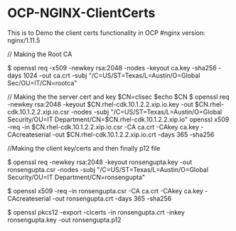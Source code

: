 # OCP-NGINX-ClientCerts
This is to Demo the client certs functionality in OCP
#nginx version: nginx/1.11.5

// Making the Root CA

$ openssl req -x509 -newkey rsa:2048 -nodes -keyout ca.key -sha256 -days 1024 -out ca.crt -subj "/C=US/ST=Texas/L=Austin/O=Global Sec/OU=IT/CN=rootca"





// Making the the server cert and key
$CN=clisec
$echo $CN
$ openssl req -newkey rsa:2048 -keyout $CN.rhel-cdk.10.1.2.2.xip.io.key -out $CN.rhel-cdk.10.1.2.2.xip.io.csr -nodes -subj "/C=US/ST=Texas/L=Austin/O=Global Security/OU=IT Department/CN=$CN.rhel-cdk.10.1.2.2.xip.io"
openssl x509 -req -in $CN.rhel-cdk.10.1.2.2.xip.io.csr -CA ca.crt -CAkey ca.key -CAcreateserial -out $CN.rhel-cdk.10.1.2.2.xip.io.crt -days 365 -sha256




//Making the client key/certs and then finally p12 file

$ openssl req -newkey rsa:2048 -keyout ronsengupta.key -out ronsengupta.csr -nodes -subj "/C=US/ST=Texas/L=Austin/O=Global Security/OU=IT Department/CN=ronsengupta"

$ openssl x509 -req -in ronsengupta.csr -CA ca.crt -CAkey ca.key -CAcreateserial -out ronsengupta.crt -days 365 -sha256

$ openssl pkcs12 -export -clcerts -in ronsengupta.crt -inkey ronsengupta.key -out ronsengupta.p12
